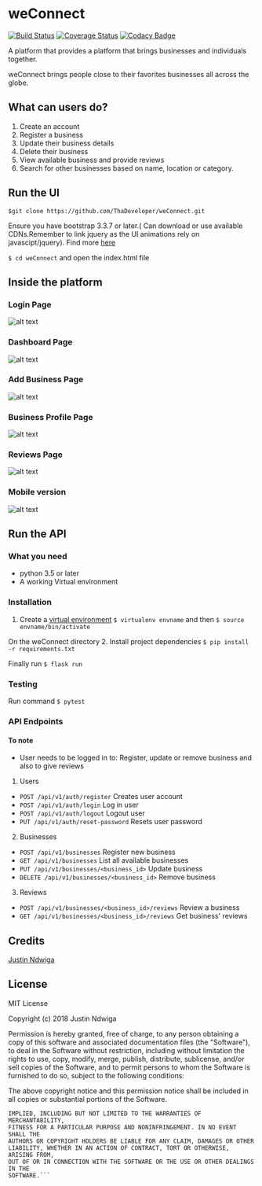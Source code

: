 # weConnect

[![Build Status](https://travis-ci.org/ThaDeveloper/weConnect.svg?branch=challenge2)](https://travis-ci.org/ThaDeveloper/weConnect)
[![Coverage Status](https://coveralls.io/repos/github/ThaDeveloper/weConnect/badge.svg?branch=challenge2)](https://coveralls.io/github/ThaDeveloper/weConnect?branch=challenge2)
[![Codacy Badge](https://api.codacy.com/project/badge/Grade/cfc7addc7b1b4fbc90574ab6f4192dde)](https://www.codacy.com/app/ThaDeveloper/weConnect?utm_source=github.com&amp;utm_medium=referral&amp;utm_content=ThaDeveloper/weConnect&amp;utm_campaign=Badge_Grade)

A platform that provides a platform that brings businesses and individuals together.

weConnect brings people close to their favorites businesses all across the globe.

## What can users do?

1. Create an account
2. Register a business
3. Update their business details
4. Delete their business
5. View available business and provide reviews
6. Search for other businesses based on name, location or category.

##  Run the UI

`$git clone https://github.com/ThaDeveloper/weConnect.git`

Ensure you have bootstrap 3.3.7 or later.( Can download or use available CDNs.Remember to link jquery as the UI animations rely on javascipt/jquery). Find more [here](http://getbootstrap.com)

`$ cd weConnect` and open the index.html file

## Inside the platform

### Login Page 

![alt text](https://github.com/ThaDeveloper/weConnect/blob/challenge1/designs/documentation/snapshots/login.png "Login Page")

### Dashboard Page

![alt text](https://github.com/ThaDeveloper/weConnect/blob/challenge1/designs/documentation/snapshots/dashboard.png "User Registration page")

### Add Business Page

![alt text](https://github.com/ThaDeveloper/weConnect/blob/challenge1/designs/documentation/snapshots/add_business.png "Add business page")


### Business Profile Page

![alt text](https://github.com/ThaDeveloper/weConnect/blob/challenge1/designs/documentation/snapshots/business.png "Dashboard")


### Reviews Page

![alt text](https://github.com/ThaDeveloper/weConnect/blob/challenge1/designs/documentation/snapshots/reviews.png "Business profile page")

### Mobile version

![alt text](https://github.com/ThaDeveloper/weConnect/blob/challenge1/designs/documentation/snapshots/mobile_version.png "Mobile version")


## Run the API
### What you need
- python 3.5 or later
- A working Virtual environment

### Installation
1. Create a [virtual environment](http://www.pythonforbeginners.com/basics/how-to-use-python-virtualenv)
`$ virtualenv envname` and then `$ source envname/bin/activate`

On the weConnect directory
2. Install project dependencies
`$ pip install -r requirements.txt`

Finally run `$ flask run`

### Testing
Run command 
`$ pytest`

### API Endpoints
#### To note
- User needs to be logged in to: Register, update or remove business and also to give reviews
1. Users 
- `POST /api/v1/auth/register` Creates user account
- `POST /api/v1/auth/login` Log in user
- `POST /api/v1/auth/logout` Logout user
- `PUT /api/v1/auth/reset-password` Resets user password
2. Businesses
- `POST /api/v1/businesses` Register new business
- `GET /api/v1/businesses` List all available businesses
- `PUT /api/v1/businesses/<business_id>` Update business 
- `DELETE /api/v1/businesses/<business_id>` Remove business
3. Reviews
- `POST /api/v1/businesses/<business_id>/reviews` Review a business
- `GET /api/v1/businesses/<business_id>/reviews` Get business' reviews


## Credits
[Justin Ndwiga](https://github.com/ThaDeveloper)

## License

MIT License

Copyright (c) 2018 Justin Ndwiga

Permission is hereby granted, free of charge, to any person obtaining a copy
of this software and associated documentation files (the "Software"), to deal
in the Software without restriction, including without limitation the rights
to use, copy, modify, merge, publish, distribute, sublicense, and/or sell
copies of the Software, and to permit persons to whom the Software is
furnished to do so, subject to the following conditions:

The above copyright notice and this permission notice shall be included in all
copies or substantial portions of the Software.

```THE SOFTWARE IS PROVIDED "AS IS", WITHOUT WARRANTY OF ANY KIND, EXPRESS OR
IMPLIED, INCLUDING BUT NOT LIMITED TO THE WARRANTIES OF MERCHANTABILITY,
FITNESS FOR A PARTICULAR PURPOSE AND NONINFRINGEMENT. IN NO EVENT SHALL THE
AUTHORS OR COPYRIGHT HOLDERS BE LIABLE FOR ANY CLAIM, DAMAGES OR OTHER
LIABILITY, WHETHER IN AN ACTION OF CONTRACT, TORT OR OTHERWISE, ARISING FROM,
OUT OF OR IN CONNECTION WITH THE SOFTWARE OR THE USE OR OTHER DEALINGS IN THE
SOFTWARE.```


